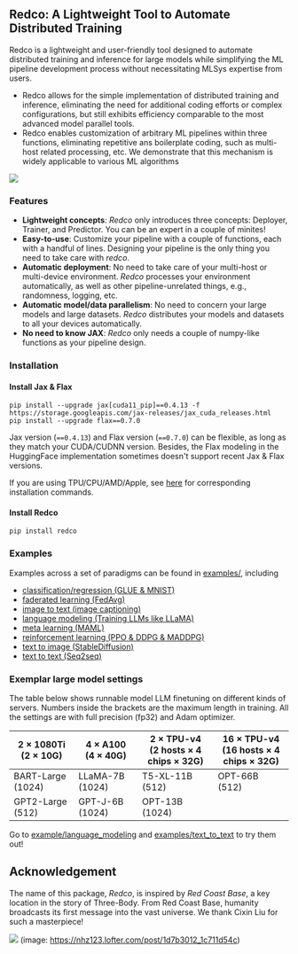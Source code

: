 ## Redco: A Lightweight Tool to Automate Distributed Training

Redco is a lightweight and user-friendly tool designed to automate distributed training and inference for large models while simplifying the ML pipeline development process without necessitating MLSys expertise from users.

* Redco allows for the simple implementation of distributed training and inference, eliminating the need for additional coding efforts or complex configurations, but still exhibits efficiency comparable to the most advanced model parallel tools.
* Redco enables customization of arbitrary ML pipelines within three functions, eliminating repetitive ans boilerplate coding, such as multi-host related processing, etc. We demonstrate that this mechanism is widely applicable to various ML algorithms

![](https://bowentan.bitcron.com/redco_coding.png)

### Features

* **Lightweight concepts**: *Redco* only introduces three concepts: Deployer, Trainer, and Predictor. You can be an expert in a couple of minites!
* **Easy-to-use**: Customize your pipeline with a couple of functions, each with a handful of lines. Designing your pipeline is the only thing you need to take care with *redco*.
* **Automatic deployment**: No need to take care of your multi-host or multi-device environment. *Redco* processes your environment automatically, as well as other pipeline-unrelated things, e.g., randomness, logging, etc.
* **Automatic model/data parallelism**: No need to concern your large models and large datasets. *Redco* distributes your models and datasets to all your devices automatically. 
* **No need to know JAX**: *Redco* only needs a couple of numpy-like functions as your pipeline design. 

### Installation

#### Install Jax & Flax
```
pip install --upgrade jax[cuda11_pip]==0.4.13 -f https://storage.googleapis.com/jax-releases/jax_cuda_releases.html
pip install --upgrade flax==0.7.0
```
Jax version (`==0.4.13`) and Flax version (`==0.7.0`) can be flexible, as long as they match your CUDA/CUDNN version. 
Besides, the Flax modeling in the HuggingFace implementation sometimes doesn't support recent Jax & Flax versions. 

If you are using TPU/CPU/AMD/Apple, see [here](https://github.com/google/jax#installation) for corresponding installation commands.

#### Install Redco
```
pip install redco
```



### Examples

Examples across a set of paradigms can be found in [examples/](examples/), including

* [classification/regression (GLUE & MNIST)](examples%2Fclassification_regression)
* [faderated learning (FedAvg)](examples%2Ffaderated_learning)
* [image to text (image captioning)](examples%2Fimage_to_text)
* [language modeling (Training LLMs like LLaMA)](examples%2Flanguage_modeling)
* [meta learning (MAML)](examples%2Fmeta_learning)
* [reinforcement learning (PPO & DDPG & MADDPG)](examples%2Freinforcement_learning)
* [text to image (StableDiffusion)](examples%2Ftext_to_image)
* [text to text (Seq2seq)](examples%2Ftext_to_text)

### Exemplar large model settings

The table below shows runnable model LLM finetuning on different kinds of servers. Numbers inside the brackets are the maximum length in training. All the settings are with full precision (fp32) and Adam optimizer.

| 2 $\times$ 1080Ti <br/>(2 $\times$ 10G) | 4 $\times$ A100 <br/>(4 $\times$ 40G) | 2 $\times$ TPU-v4 <br/>(2 hosts $\times$ 4 chips $\times$ 32G) | 16 $\times$ TPU-v4 <br/>(16 hosts $\times$ 4 chips $\times$ 32G) |
|-----------------------------------------|---------------------------------------|----------------------------------------------------------------|------------------------------------------------------------------|
| BART-Large (1024)                       | LLaMA-7B (1024)                       | T5-XL-11B (512)                                                | OPT-66B (512)                                                    |
| GPT2-Large (512)                        | GPT-J-6B (1024)                       | OPT-13B (1024)                                                 |                                                                  |

Go to [example/language_modeling](examples%2Flanguage_modeling) and [examples/text_to_text](examples%2Ftext_to_text) to try them out!

## Acknowledgement


The name of this package, *Redco*, is inspired by *Red Coast Base*, a key location in the story of Three-Body. From Red Coast Base, humanity broadcasts its first message into the vast universe. We thank Cixin Liu for such a masterpiece!

![](https://preview.redd.it/vonp0gvw6sd61.jpg?width=1680&format=pjpg&auto=webp&s=ec76245e86fe1cdc70bad33adddb6794b5176051)
(image: https://nhz123.lofter.com/post/1d7b3012_1c711d54c)